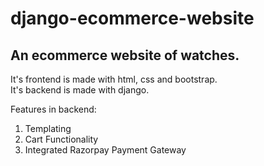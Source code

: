 # django-ecommerce-website

## An ecommerce website of watches.

It's frontend is made with html, css and bootstrap.  
It's backend is made with django.  

Features in backend:  
1. Templating  
2. Cart Functionality
3. Integrated Razorpay Payment Gateway
